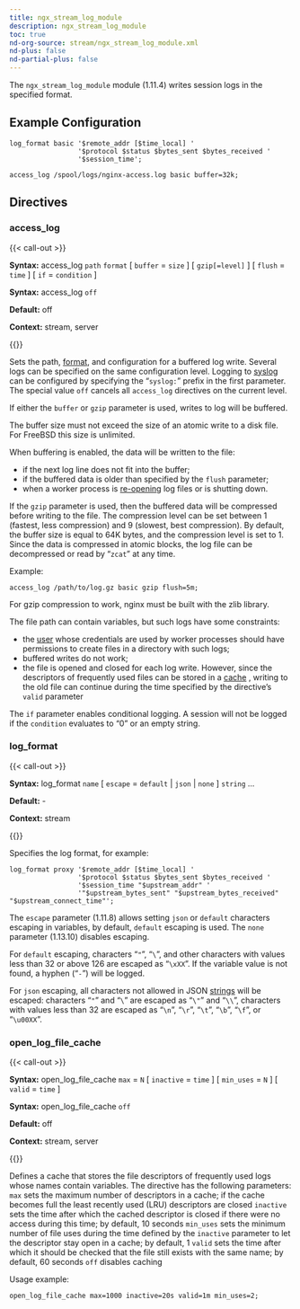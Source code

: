 ```yaml
---
title: ngx_stream_log_module
description: ngx_stream_log_module
toc: true
nd-org-source: stream/ngx_stream_log_module.xml
nd-plus: false
nd-partial-plus: false
---
```



<!--
      ********************************************************************************
      🛑 WARNING: AUTOGENERATED FILE - DO NOT EDIT 🛑 This Markdown file was
      automatically generated from the source XML documentation. Any manual
      changes made directly to this file will be overwritten. To request or
      suggest changes, please edit the source XML files instead.
      https://github.com/nginx/nginx.org/tree/main/xml/en
      ********************************************************************************
      -->


The `ngx_stream_log_module` module (1.11.4) writes session logs
in the specified format.
## Example Configuration


```nginx
log_format basic '$remote_addr [$time_local] '
                 '$protocol $status $bytes_sent $bytes_received '
                 '$session_time';

access_log /spool/logs/nginx-access.log basic buffer=32k;

```

## Directives

### access_log

{{< call-out >}}

**Syntax:** access_log `path` `format` [ `buffer` = `size` ] [ `gzip[=level]` ] [ `flush` = `time` ] [ `if` = `condition` ]

**Syntax:** access_log `off`

**Default:** off

**Context:** stream, server


{{</call-out>}}


Sets the path, [format](#log_format),
and configuration for a buffered log write.
Several logs can be specified on the same configuration level.
Logging to [syslog](/nginx/module-reference/../syslog)
can be configured by specifying
the “`syslog:`” prefix in the first parameter.
The special value `off` cancels all
`access_log` directives on the current level.

If either the `buffer` or `gzip`
parameter is used, writes to log will be buffered.

The buffer size must not exceed the size of an atomic write to a disk file.
For FreeBSD this size is unlimited.

When buffering is enabled, the data will be written to the file:

- if the next log line does not fit into the buffer;
- if the buffered data is older than specified by the `flush` parameter;
- when a worker process is [re-opening](/nginx/module-reference/../control) log files or is shutting down.


If the `gzip` parameter is used, then the buffered data will
be compressed before writing to the file.
The compression level can be set between 1 (fastest, less compression)
and 9 (slowest, best compression).
By default, the buffer size is equal to 64K bytes, and the compression level
is set to 1.
Since the data is compressed in atomic blocks, the log file can be decompressed
or read by “`zcat`” at any time.

Example:

```nginx
access_log /path/to/log.gz basic gzip flush=5m;

```


For gzip compression to work, nginx must be built with the zlib library.

The file path can contain variables,
but such logs have some constraints:

- the [user](/nginx/module-reference/../ngx_core_module#user) whose credentials are used by worker processes should have permissions to create files in a directory with such logs;
- buffered writes do not work;
- the file is opened and closed for each log write. However, since the descriptors of frequently used files can be stored in a [cache](#open_log_file_cache) , writing to the old file can continue during the time specified by the [](#open_log_file_cache) directive’s `valid` parameter


The `if` parameter enables conditional logging.
A session will not be logged if the `condition` evaluates to “0”
or an empty string.
### log_format

{{< call-out >}}

**Syntax:** log_format `name` [ `escape` = `default` | `json` | `none` ] `string` ...

**Default:** -

**Context:** stream


{{</call-out>}}


Specifies the log format, for example:

```nginx
log_format proxy '$remote_addr [$time_local] '
                 '$protocol $status $bytes_sent $bytes_received '
                 '$session_time "$upstream_addr" '
                 '"$upstream_bytes_sent" "$upstream_bytes_received" "$upstream_connect_time"';

```


The `escape` parameter (1.11.8) allows setting
`json` or `default` characters escaping
in variables, by default, `default` escaping is used.
The `none` parameter (1.13.10) disables escaping.

For `default` escaping,
characters “`"`”, “`\`”,
and other characters with values less than 32 or above 126
are escaped as “`\xXX`”.
If the variable value is not found,
a hyphen (“`-`”) will be logged.

For `json` escaping,
all characters not allowed
in JSON [strings](https://datatracker.ietf.org/doc/html/rfc8259#section-7)
will be escaped:
characters “`"`” and
“`\`” are escaped as
“`\"`” and “`\\`”,
characters with values less than 32 are escaped as
“`\n`”,
“`\r`”,
“`\t`”,
“`\b`”,
“`\f`”, or
“`\u00XX`”.
### open_log_file_cache

{{< call-out >}}

**Syntax:** open_log_file_cache `max` = `N` [ `inactive` = `time` ] [ `min_uses` = `N` ] [ `valid` = `time` ]

**Syntax:** open_log_file_cache `off`

**Default:** off

**Context:** stream, server


{{</call-out>}}


Defines a cache that stores the file descriptors of frequently used logs
whose names contain variables.
The directive has the following parameters:
`max`
sets the maximum number of descriptors in a cache;
if the cache becomes full the least recently used (LRU)
descriptors are closed
`inactive`
sets the time after which the cached descriptor is closed
if there were no access during this time;
by default, 10 seconds
`min_uses`
sets the minimum number of file uses during the time
defined by the `inactive` parameter
to let the descriptor stay open in a cache;
by default, 1
`valid`
sets the time after which it should be checked that the file
still exists with the same name; by default, 60 seconds
`off`
disables caching

Usage example:

```nginx
open_log_file_cache max=1000 inactive=20s valid=1m min_uses=2;

```

